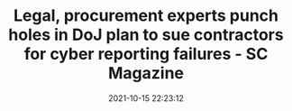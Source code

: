 ---
"title": "Legal, procurement experts punch holes in DoJ plan to sue contractors for cyber reporting failures - SC Magazine"
"date": "2021-10-15 22:23:12"
"feed_name": "GOOGLENEWSINDUSTRIAL"
"feed_website": "https://news.google.com/search?q=industrial%2Bincident&hl=en-US&gl=US&ceid=US:en"
"feed_rss": "https://news.google.com/rss/search?q=industrial%2Bincident&hl=en-US&gl=US&ceid=US:en"
"link": "https://www.scmagazine.com/feature/breach/legal-procurement-experts-punch-holes-in-doj-plan-to-sue-contractors-for-cyber-reporting-failures/"
"source": "{'href': 'https://www.scmagazine.com', 'title': 'SC Magazine'}"
"file": "_posts/2021-1-1-220f9f9178b4e7210dbd09e083099cd64ffbfeea.md"
"accident": "0"
"drilling": "0"
"dead": "0"
"injured": "0"
"arrested": "0"
"place": "unknown place"
"where": "unknown site"
"causes": "unknown"
"place_uri": "unknown place"
---